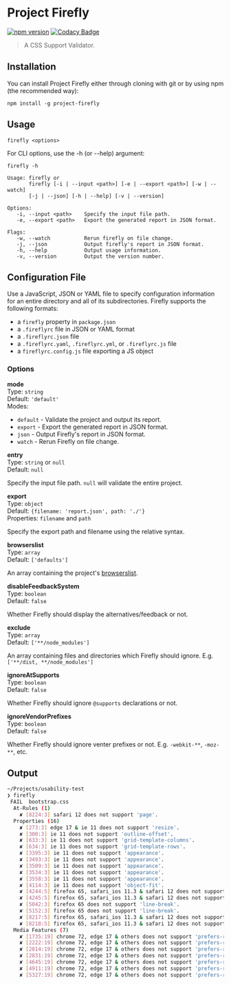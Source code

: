 # Project Firefly
[![npm version](https://badge.fury.io/js/project-firefly.svg)](https://badge.fury.io/js/project-firefly)
[![Codacy Badge](https://api.codacy.com/project/badge/Grade/a3530b42dade4a84830aafae6b910b57)](https://app.codacy.com/app/Jamerrone/graduation-project?utm_source=github.com&utm_medium=referral&utm_content=Jamerrone/graduation-project&utm_campaign=Badge_Grade_Dashboard)

> A CSS Support Validator.

## Installation
You can install Project Firefly either through cloning with git or by using npm (the recommended way):

```console
npm install -g project-firefly
```

## Usage
```console
firefly <options>
```

For CLI options, use the -h (or --help) argument:

```console
firefly -h
```
```text
Usage: firefly or
       firefly [-i | --input <path>] [-e | --export <path>] [-w | --watch]
       [-j | --json] [-h | --help] [-v | --version]

Options:
   -i, --input <path>    Specify the input file path.
   -e, --export <path>   Export the generated report in JSON format.

Flags:
   -w, --watch           Rerun firefly on file change.
   -j, --json            Output firefly's report in JSON format.
   -h, --help            Output usage information.
   -v, --version         Output the version number.
```

## Configuration File
Use a JavaScript, JSON or YAML file to specify configuration information for an entire directory and all of its subdirectories. Firefly supports the following formats:

- a   `firefly` property in `package.json`
- a   `.fireflyrc` file in JSON or YAML format
- a   `.fireflyrc.json` file
- a   `.fireflyrc.yaml`, `.fireflyrc.yml`, or `.fireflyrc.js` file
- a   `fireflyrc.config.js` file exporting a JS object

### Options
**mode**<br>
Type: `string`<br>
Default: `'default'`<br>
Modes:
-   `default` - Validate the project and output its report.
-   `export` - Export the generated report in JSON format.
-   `json` - Output Firefly's report in JSON format.
-   `watch` - Rerun Firefly on file change.

**entry**<br>
Type: `string` or `null`<br>
Default: `null`<br>

Specify the input file path. `null` will validate the entire project.

**export**<br>
Type: `object`<br>
Default: `{filename: 'report.json', path: './'}`<br>
Properties: `filename` and `path`

Specify the export path and filename using the relative syntax.

**browserslist**<br>
Type: `array`<br>
Default: `['defaults']`<br>

An array containing the project's [browserslist](https://github.com/browserslist/browserslist).

**disableFeedbackSystem**<br>
Type: `boolean`<br>
Default: `false`<br>

Whether Firefly should display the alternatives/feedback or not.

**exclude**<br>
Type: `array`<br>
Default: `['**/node_modules']`<br>

An array containing files and directories which Firefly should ignore. E.g. `['**/dist, **/node_modules']`

**ignoreAtSupports**<br>
Type: `boolean`<br>
Default: `false`<br>

Whether Firefly should ignore `@supports` declarations or not.

**ignoreVendorPrefixes**<br>
Type: `boolean`<br>
Default: `false`<br>

Whether Firefly should ignore venter prefixes or not. E.g. `-webkit-**`, `-moz-**`, etc.

## Output
```bash
~/Projects/usability-test
❯ firefly
 FAIL  bootstrap.css
  At-Rules (1)
    ✘ [8224:3] safari 12 does not support 'page'.
  Properties (16)
    ✘ [273:3] edge 17 & ie 11 does not support 'resize'.
    ✘ [300:3] ie 11 does not support 'outline-offset'.
    ✘ [633:3] ie 11 does not support 'grid-template-columns'.
    ✘ [634:3] ie 11 does not support 'grid-template-rows'.
    ✘ [3395:3] ie 11 does not support 'appearance'.
    ✘ [3493:3] ie 11 does not support 'appearance'.
    ✘ [3509:3] ie 11 does not support 'appearance'.
    ✘ [3534:3] ie 11 does not support 'appearance'.
    ✘ [3558:3] ie 11 does not support 'appearance'.
    ✘ [4114:3] ie 11 does not support 'object-fit'.
    ✘ [4244:5] firefox 65, safari_ios 11.3 & safari 12 does not support 'orphans'.
    ✘ [4245:5] firefox 65, safari_ios 11.3 & safari 12 does not support 'widows'.
    ✘ [5042:3] firefox 65 does not support 'line-break'.
    ✘ [5152:3] firefox 65 does not support 'line-break'.
    ✘ [8217:5] firefox 65, safari_ios 11.3 & safari 12 does not support 'orphans'.
    ✘ [8218:5] firefox 65, safari_ios 11.3 & safari 12 does not support 'widows'.
  Media Features (7)
    ✘ [1735:19] chrome 72, edge 17 & others does not support 'prefers-reduced-motion'.
    ✘ [2222:19] chrome 72, edge 17 & others does not support 'prefers-reduced-motion'.
    ✘ [2814:19] chrome 72, edge 17 & others does not support 'prefers-reduced-motion'.
    ✘ [2831:19] chrome 72, edge 17 & others does not support 'prefers-reduced-motion'.
    ✘ [4645:19] chrome 72, edge 17 & others does not support 'prefers-reduced-motion'.
    ✘ [4911:19] chrome 72, edge 17 & others does not support 'prefers-reduced-motion'.
    ✘ [5327:19] chrome 72, edge 17 & others does not support 'prefers-reduced-motion'.
```